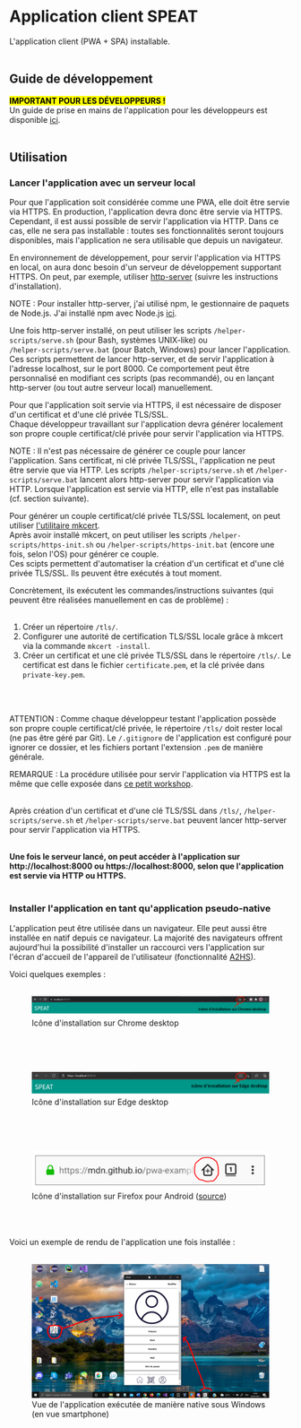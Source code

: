 # Application client SPEAT

L'application client (PWA + SPA) installable. <br><br>

<h2>Guide de développement</h2>

<strong><mark>IMPORTANT POUR LES DÉVELOPPEURS !</mark></strong><br>
Un guide de prise en mains de l'application pour les développeurs est disponible <a href="../documentation/guides/client-app-guide.md">ici</a>. <br><br>

<h2>Utilisation</h2>

<h3>Lancer l'application avec un serveur local</h3>

Pour que l'application soit considérée comme une PWA, elle doit être servie via HTTPS. En production, l'application devra donc être servie via HTTPS. <br>
Cependant, il est aussi possible de servir l'application via HTTP. Dans ce cas, elle ne sera pas installable : toutes ses fonctionnalités seront toujours disponibles, mais l'application ne sera utilisable que depuis un navigateur.

En environnement de développement, pour servir l'application via HTTPS en local, on aura donc besoin d'un serveur de développement supportant HTTPS. On peut, par exemple, utiliser <a href="https://github.com/http-party/http-server#readme">http-server</a> (suivre les instructions d'installation).

NOTE : Pour installer http-server, j'ai utilisé npm, le gestionnaire de paquets de Node.js. J'ai installé npm avec Node.js 
<a href="https://nodejs.org/en/">ici</a>.

Une fois http-server installé, on peut utiliser les scripts <code>/helper-scripts/serve.sh</code> (pour Bash, systèmes UNIX-like) ou <br>
<code>/helper-scripts/serve.bat</code> (pour Batch, Windows) pour lancer l'application. <br>
Ces scripts permettent de lancer http-server, et de servir l'application à l'adresse localhost, sur le port 8000. Ce comportement peut être personnalisé en modifiant ces scripts (pas recommandé), ou en lançant http-server (ou tout autre serveur local) manuellement.

Pour que l'application soit servie via HTTPS, il est nécessaire de disposer d'un certificat et d'une clé privée TLS/SSL. <br>
Chaque développeur travaillant sur l'application devra générer localement son propre couple certificat/clé privée pour servir l'application via HTTPS. 

NOTE : Il n'est pas nécessaire de générer ce couple pour lancer l'application. Sans certificat, ni clé privée TLS/SSL, l'application ne peut être servie que via HTTP. Les scripts <code>/helper-scripts/serve.sh</code> et <code>/helper-scripts/serve.bat</code> lancent alors http-server pour servir l'application via HTTP. Lorsque l'application est servie via HTTP, elle n'est pas installable (cf. section suivante).

Pour générer un couple certificat/clé privée TLS/SSL localement, on peut utiliser <a href="https://github.com/FiloSottile/mkcert#readme">l'utilitaire mkcert</a>. <br>
Après avoir installé mkcert, on peut utiliser les scripts <code>/helper-scripts/https-init.sh</code> ou <code>/helper-scripts/https-init.bat</code> (encore une fois, selon l'OS) pour générer ce couple. <br>
Ces scipts permettent d'automatiser la création d'un certificat et d'une clé privée TLS/SSL. Ils peuvent être exécutés à tout moment.

Concrètement, ils exécutent les commandes/instructions suivantes (qui peuvent être réalisées manuellement en cas de problème) : <br><br>

<ol>
    <li>Créer un répertoire <code>/tls/</code>.</li>
    <li>Configurer une autorité de certification TLS/SSL locale grâce à mkcert via la commande <code>mkcert -install</code>.</li>
    <li>Créer un certificat et une clé privée TLS/SSL dans le répertoire <code>/tls/</code>. Le certificat est dans le fichier <code>certificate.pem</code>, et la clé privée dans <code>private-key.pem</code>.</li>
</ol><br><br>

ATTENTION : Comme chaque développeur testant l'application possède son propre couple certificat/clé privée, le répertoire <code>/tls/</code> doit rester local (ne pas être géré par Git). Le <code>/.gitignore</code> de l'application est configuré pour ignorer ce dossier, et les fichiers portant l'extension <code>.pem</code> de manière générale.

REMARQUE : La procédure utilisée pour servir l'application via HTTPS est la même que celle exposée dans <a href="https://pwa-workshop.js.org/fr/#developpement-local-avec-ssl">ce petit workshop</a>. <br><br>

Après création d'un certificat et d'une clé TLS/SSL dans <code>/tls/</code>, <code>/helper-scripts/serve.sh</code> et <code>/helper-scripts/serve.bat</code> peuvent lancer http-server pour servir l'application via HTTPS. <br><br>

<strong>Une fois le serveur lancé, on peut accéder à l'application sur http://localhost:8000 ou https://localhost:8000, selon que l'application est servie via HTTP ou HTTPS.</strong><br><br>

<h3>Installer l'application en tant qu'application pseudo-native</h3>

L'application peut être utilisée dans un navigateur. Elle peut aussi être installée en natif depuis ce navigateur. La majorité des navigateurs offrent aujourd'hui la possibilité d'installer un raccourci vers l'application sur l'écran d'accueil de l'appareil de l'utilisateur (fonctionnalité <a href="https://developer.mozilla.org/fr/docs/Web/Progressive_web_apps/Add_to_home_screen">A2HS</a>). <br>

Voici quelques exemples : <br><br>

<figure>
    <img src="../documentation/images/chrome-desktop-install.png" alt="Icône d'installation sur Chrome desktop">
    <figcaption>Icône d'installation sur Chrome desktop</figcaption>
</figure>
<br><br><br>
<figure>
    <img src="../documentation/images/edge-desktop-install.png" alt="Icône d'installation sur Edge desktop">
    <figcaption>Icône d'installation sur Edge desktop</figcaption>
</figure>
<br><br><br>
<figure>
    <img src="../documentation/images/firefox-android-install.png" alt="Icône d'installation sur Firefox pour Android">
    <figcaption>Icône d'installation sur Firefox pour Android (<a href="https://developer.mozilla.org/fr/docs/Web/Progressive_web_apps/Add_to_home_screen">source</a>)</figcaption>
</figure>
<br><br><br>
Voici un exemple de rendu de l'application une fois installée : <br><br>

<figure>
    <img src="../documentation/images/installed-app-view.png" alt="Vue de l'application exécutée de manière native sous Windows">
    <figcaption>Vue de l'application exécutée de manière native sous Windows (en vue smartphone)</figcaption>
</figure>
